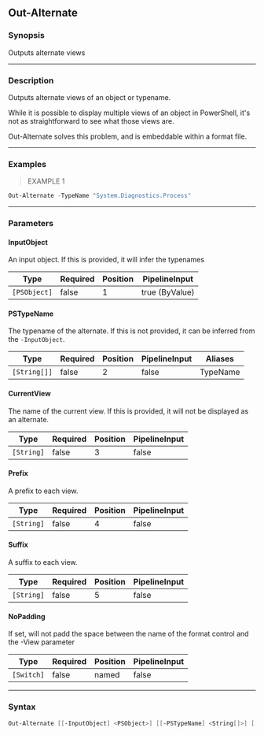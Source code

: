Out-Alternate
-------------




### Synopsis
Outputs alternate views



---


### Description

Outputs alternate views of an object or typename.

While it is possible to display multiple views of an object in PowerShell, it's not as straightforward to see what those views are.

Out-Alternate solves this problem, and is embeddable within a format file.



---


### Examples
> EXAMPLE 1

```PowerShell
Out-Alternate -TypeName "System.Diagnostics.Process"
```


---


### Parameters
#### **InputObject**

An input object.  If this is provided, it will infer the typenames






|Type        |Required|Position|PipelineInput |
|------------|--------|--------|--------------|
|`[PSObject]`|false   |1       |true (ByValue)|



#### **PSTypeName**

The typename of the alternate.
If this is not provided, it can be inferred from the `-InputObject`.






|Type        |Required|Position|PipelineInput|Aliases |
|------------|--------|--------|-------------|--------|
|`[String[]]`|false   |2       |false        |TypeName|



#### **CurrentView**

The name of the current view.
If this is provided, it will not be displayed as an alternate.






|Type      |Required|Position|PipelineInput|
|----------|--------|--------|-------------|
|`[String]`|false   |3       |false        |



#### **Prefix**

A prefix to each view.






|Type      |Required|Position|PipelineInput|
|----------|--------|--------|-------------|
|`[String]`|false   |4       |false        |



#### **Suffix**

A suffix to each view.






|Type      |Required|Position|PipelineInput|
|----------|--------|--------|-------------|
|`[String]`|false   |5       |false        |



#### **NoPadding**

If set, will not padd the space between the name of the format control and the -View parameter






|Type      |Required|Position|PipelineInput|
|----------|--------|--------|-------------|
|`[Switch]`|false   |named   |false        |





---


### Syntax
```PowerShell
Out-Alternate [[-InputObject] <PSObject>] [[-PSTypeName] <String[]>] [[-CurrentView] <String>] [[-Prefix] <String>] [[-Suffix] <String>] [-NoPadding] [<CommonParameters>]
```
